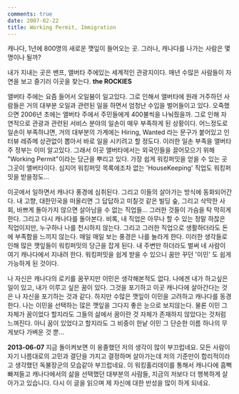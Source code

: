 ```yaml
---
comments: true
date: 2007-02-22
title: Working Permit, Immigration
---
```


캐나다, 1년에 800명의 새로운 깻잎이 들어오는 곳. 그러나, 캐나다를 나가는
사람은 몇명이나 될까?

내가 지내는 곳은 밴프, 앨버타 주에있는 세계적인 관광지이다. 매년 수많은
사람들이 자연을 보고 즐기러 이곳을 찾는다. **the ROCKIES**

앨버타 주에는 요즘 들어서 오일붐이 일고있다. 그로 인해서 앨버타에 원래
거주하던 사람들은 거의 대부분 오일과 관련된 일을 하면서 엄청난 수입을
벌어들이고 있다. 오죽했으면 2006년 초에는 앨버타 주에서 주민들에게 400불씩을
나눠줬을까. 그로 인해 자연적으로 관광과 관련된 서비스 분야의 일손이 매우
부족하게 된 상황이다. 어느정도로 일손이 부족하냐면, 거의 대부분의 가계에는
Hiring, Wanted 라는 문구가 붙어있고 인터뷰 레쥬메 상관없이 뽑아서 바로 일을
시키려고 할 정도다. 이러한 일손 부족을 앨버타 주 정부는 이미 알고있다. 그래서
이곳 앨버타에서는 외국인들을 끌어모으기 위해 "Working Permit"이라는 당근을
뿌리고 있다. 가장 쉽게 워킹퍼밋을 얻을 수 있는 곳 그곳이 앨버타이다. 심지어
워킹퍼밋 목록에조차 없는 'HouseKeeping' 직업도 워킹퍼밋을 받을정도...

이곳에서 일하면서 캐나다 풍경에 심취된다. 그리고 이들의 살아가는 방식에
동화되어간다. 내 고향, 대한민국을 떠올리면 그 답답하고 미칠것 같은 빌딩 숲,
그리고 삭막한 사회, 바쁘게 돌아가지 않으면 살아남을 수 없는 직업들... 그러한
것들이 가슴을 탁 막히게 한다. 그리고 다시 캐나다를 돌아본다. 비록, 내 직업은
아무나 할 수 있는 정말 하찮은 직업이지만, 누구하나 나를 천시하지 않는다.
그리고 그러한 직업으로 생활하더라도 돈에 부족함을 느끼지 않는다. 매일 매일
보는 풍경은 나를 놀라게 한다. 이러한 생각들로 인해 많은 깻잎들이 워킹퍼밋의
당근을 잡게 된다. 내 주변만 하더라도 벌써 네 사람이 여기 캐나다에서 지내려
한다. 워킹퍼밋을 쉽게 받을 수 있으니 꿈만 꾸던 '이민' 도 쉽게 가능하게 된
것이다.

나 자신은 캐나다의 로키를 꿈꾸지만 이민은 생각해본적도 없다. 나에겐 내가
하고싶은 일이 있고, 내가 이루고 싶은 꿈이 있다. 그것을 포기하고 이곳 캐나다에
살아간다는 것은 나 자신을 포기하는 것과 같다. 하지만 수많은 깻잎이 이민을
고려하고 캐나다를 동경한다. 나는 이민을 선택하는 많은 깻잎을 그다지 좋은
눈으로 보지않는다. 물론 이민 그 자체가 꿈이었다 할지라도 그들의 삶에서 꿈이란
것 자체가 존재하지 않았다는 것처럼 느껴진다. 아니 꿈이 있었다고 할지라도 그
비중이 한낱 이민 그 단순한 이름 하나의 무게보다 가벼운 것 뿐...

**2013-06-07** 지금 돌이켜보면 이 옹졸했던 저의 생각이 많이 부끄럽네요. 모든
사람이 자기 나름대로의 고민과 결단을 가지고 결정하며 살아가는데 저의 기준만이
합리적이라고 생각했던 독불장군의 모습같아 부끄럽네요. 이 워킹홀리데이를 통해서
캐나다에 흠뻑 빠져들고 캐나다에서의 삶을 선택했던 대부분의 사람들, 지금의
저보다 더 행복하게 살아가고 있습니다. 다시 이 글을 읽으며 제 자신에 대한
반성을 많이 하게 되네요.